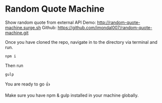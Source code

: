 # Random Quote Machine
Show random quote from external API
Demo: http://random-quote-machine.surge.sh
Github: https://github.com/imondal007/random-quote-machine.git

Once you have cloned the repo, navigate in to the directory via terminal and run.

```javascript
npm i
```
Then run

```javascript
gulp
```

You are ready to go :+1:

Make sure you have npm & gulp installed in your machine globally.

